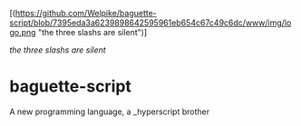 [(https://github.com/Welpike/baguette-script/blob/7395eda3a6239898642595961eb654c67c49c6dc/www/img/logo.png "the three slashs are silent")]

*the three slashs are silent*

# baguette-script
A new programming language, a _hyperscript brother
